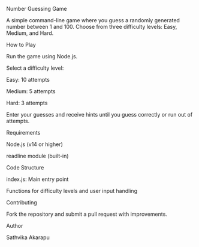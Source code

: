 Number Guessing Game

A simple command-line game where you guess a randomly generated number between 1 and 100. Choose from three difficulty levels: Easy, Medium, and Hard.

How to Play

Run the game using Node.js.

Select a difficulty level:

Easy: 10 attempts

Medium: 5 attempts

Hard: 3 attempts

Enter your guesses and receive hints until you guess correctly or run out of attempts.

Requirements

Node.js (v14 or higher)

readline module (built-in)

Code Structure

index.js: Main entry point

Functions for difficulty levels and user input handling

Contributing

Fork the repository and submit a pull request with improvements.

Author

Sathvika Akarapu
